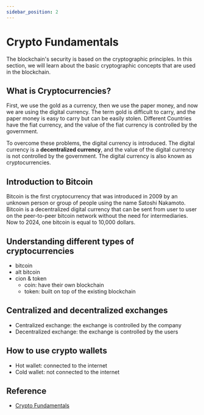 ```yaml
---
sidebar_position: 2
---
```


# Crypto Fundamentals

The blockchain's security is based on the cryptographic principles. In this section, we will learn about the basic cryptographic concepts that are used in the blockchain.

## What is Cryptocurrencies?

First, we use the gold as a currency, then we use the paper money, and now we are using the digital currency. The term gold is difficult to carry, and the paper money is easy to carry but can be easily stolen. Different Countries have the fiat currency, and the value of the fiat currency is controlled by the government.

To overcome these problems, the digital currency is introduced. The digital currency is a **decentralized currency**, and the value of the digital currency is not controlled by the government. The digital currency is also known as cryptocurrencies.

## Introduction to Bitcoin

Bitcoin is the first cryptocurrency that was introduced in 2009 by an unknown person or group of people using the name Satoshi Nakamoto. Bitcoin is a decentralized digital currency that can be sent from user to user on the peer-to-peer bitcoin network without the need for intermediaries. Now to 2024, one bitcoin is equal to 10,000 dollars.

## Understanding different types of cryptocurrencies

- bitcoin
- alt bitcoin
- cion & token
  - coin: have their own blockchain
  - token: built on top of the existing blockchain

## Centralized and decentralized exchanges

- Centralized exchange: the exchange is controlled by the company
- Decentralized exchange: the exchange is controlled by the users

## How to use crypto wallets

- Hot wallet: connected to the internet
- Cold wallet: not connected to the internet

## Reference

- [Crypto Fundamentals](https://academy.binance.com/en/courses/track/beginner-track/crypto-fundamentals)
